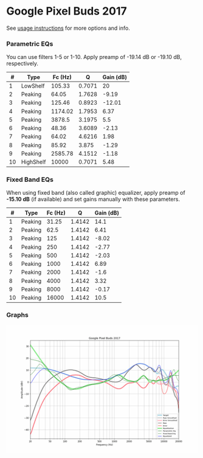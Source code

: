 # Google Pixel Buds 2017
See [usage instructions](https://github.com/jaakkopasanen/AutoEq#usage) for more options and info.

### Parametric EQs
You can use filters 1-5 or 1-10. Apply preamp of -19.14 dB or -19.10 dB, respectively.

|   # | Type      |   Fc (Hz) |      Q |   Gain (dB) |
|-----|-----------|-----------|--------|-------------|
|   1 | LowShelf  |    105.33 | 0.7071 |       20    |
|   2 | Peaking   |     64.05 | 1.7628 |       -9.19 |
|   3 | Peaking   |    125.46 | 0.8923 |      -12.01 |
|   4 | Peaking   |   1174.02 | 1.7953 |        6.37 |
|   5 | Peaking   |   3878.5  | 3.1975 |        5.5  |
|   6 | Peaking   |     48.36 | 3.6089 |       -2.13 |
|   7 | Peaking   |     64.02 | 4.6216 |        1.98 |
|   8 | Peaking   |     85.92 | 3.875  |       -1.29 |
|   9 | Peaking   |   2585.78 | 4.1512 |       -1.18 |
|  10 | HighShelf |  10000    | 0.7071 |        5.48 |

### Fixed Band EQs
When using fixed band (also called graphic) equalizer, apply preamp of **-15.10 dB** (if available) and set gains manually with these parameters.

|   # | Type    |   Fc (Hz) |      Q |   Gain (dB) |
|-----|---------|-----------|--------|-------------|
|   1 | Peaking |     31.25 | 1.4142 |       14.1  |
|   2 | Peaking |     62.5  | 1.4142 |        6.41 |
|   3 | Peaking |    125    | 1.4142 |       -8.02 |
|   4 | Peaking |    250    | 1.4142 |       -2.77 |
|   5 | Peaking |    500    | 1.4142 |       -2.03 |
|   6 | Peaking |   1000    | 1.4142 |        6.89 |
|   7 | Peaking |   2000    | 1.4142 |       -1.6  |
|   8 | Peaking |   4000    | 1.4142 |        3.32 |
|   9 | Peaking |   8000    | 1.4142 |       -0.17 |
|  10 | Peaking |  16000    | 1.4142 |       10.5  |

### Graphs
![](./Google%20Pixel%20Buds%202017.png)
